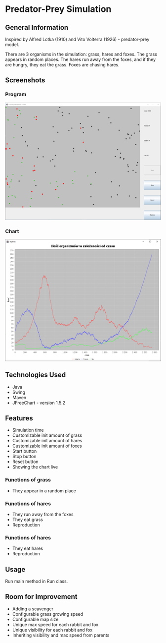 # Predator-Prey Simulation

## General Information
Inspired by Alfred Lotka (1910) and Vito Volterra (1926) - predator-prey model.

There are 3 organisms in the simulation: grass, hares and foxes. The grass appears in random places. The hares run away
from the foxes, and if they are hungry, they eat the grass. Foxes are chasing hares.

## Screenshots
### Program
![Program](./img/program.png)

### Chart
![Chart](./img/wykres.png)


## Technologies Used
- Java
- Swing
- Maven
- JFreeChart - version 1.5.2

## Features
- Simulation time
- Customizable init amount of grass
- Customizable init amount of hares
- Customizable init amount of foxes
- Start button
- Stop button
- Reset button
- Showing the chart live

### Functions of grass
- They appear in a random place

### Functions of hares
- They run away from the foxes
- They eat grass
- Reproduction

### Functions of hares
- They eat hares
- Reproduction

## Usage
Run main method in Run class.

## Room for Improvement
- Adding a scavenger
- Configurable grass growing speed
- Configurable map size
- Unique max speed for each rabbit and fox
- Unique visibility for each rabbit and fox
- Inheriting visibility and max speed from parents